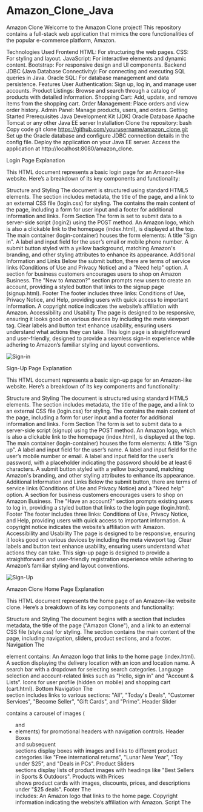 # Amazon_Clone_Java
Amazon Clone
Welcome to the Amazon Clone project! This repository contains a full-stack web application that mimics the core functionalities of the popular e-commerce platform, Amazon.

Technologies Used
Frontend
HTML: For structuring the web pages.
CSS: For styling and layout.
JavaScript: For interactive elements and dynamic content.
Bootstrap: For responsive design and UI components.
Backend
JDBC (Java Database Connectivity): For connecting and executing SQL queries in Java.
Oracle SQL: For database management and data persistence.
Features
User Authentication: Sign up, log in, and manage user accounts.
Product Listings: Browse and search through a catalog of products with detailed information.
Shopping Cart: Add, update, and remove items from the shopping cart.
Order Management: Place orders and view order history.
Admin Panel: Manage products, users, and orders.
Getting Started
Prerequisites
Java Development Kit (JDK)
Oracle Database
Apache Tomcat or any other Java EE server
Installation
Clone the repository:
bash
Copy code
git clone https://github.com/yourusername/amazon_clone.git
Set up the Oracle database and configure JDBC connection details in the config file.
Deploy the application on your Java EE server.
Access the application at http://localhost:8080/amazon_clone.

Login Page Explanation

This HTML document represents a basic login page for an Amazon-like website. Here’s a breakdown of its key components and functionality:

Structure and Styling
The document is structured using standard HTML5 elements. The <head> section includes metadata, the title of the page, and a link to an external CSS file (login.css) for styling.
The <body> contains the main content of the page, including a form for user input and a footer for additional information and links.
Form Section
The form is set to submit data to a server-side script (login2) using the POST method.
An Amazon logo, which is also a clickable link to the homepage (index.html), is displayed at the top.
The main container (login-container) houses the form elements:
A title "Sign in".
A label and input field for the user’s email or mobile phone number.
A submit button styled with a yellow background, matching Amazon's branding, and other styling attributes to enhance its appearance.
Additional Information and Links
Below the submit button, there are terms of service links (Conditions of Use and Privacy Notice) and a "Need help" option.
A section for business customers encourages users to shop on Amazon Business.
The "New to Amazon?" section prompts new users to create an account, providing a styled button that links to the signup page (signup.html).
Footer
The footer includes three links: Conditions of Use, Privacy Notice, and Help, providing users with quick access to important information.
A copyright notice indicates the website’s affiliation with Amazon.
Accessibility and Usability
The page is designed to be responsive, ensuring it looks good on various devices by including the meta viewport tag.
Clear labels and button text enhance usability, ensuring users understand what actions they can take.
This login page is straightforward and user-friendly, designed to provide a seamless sign-in experience while adhering to Amazon’s familiar styling and layout conventions.

![Sign-in](https://github.com/Avishkar709/Amazon_Clone_Java/assets/165990602/b66c0046-6c14-4f71-b79b-f9b673ed6bb5)

Sign-Up Page Explanation

This HTML document represents a basic sign-up page for an Amazon-like website. Here’s a breakdown of its key components and functionality:

Structure and Styling
The document is structured using standard HTML5 elements. The <head> section includes metadata, the title of the page, and a link to an external CSS file (login.css) for styling.
The <body> contains the main content of the page, including a form for user input and a footer for additional information and links.
Form Section
The form is set to submit data to a server-side script (signup) using the POST method.
An Amazon logo, which is also a clickable link to the homepage (index.html), is displayed at the top.
The main container (login-container) houses the form elements:
A title "Sign up".
A label and input field for the user’s name.
A label and input field for the user’s mobile number or email.
A label and input field for the user’s password, with a placeholder indicating the password should be at least 6 characters.
A submit button styled with a yellow background, matching Amazon's branding, and other styling attributes to enhance its appearance.
Additional Information and Links
Below the submit button, there are terms of service links (Conditions of Use and Privacy Notice) and a "Need help" option.
A section for business customers encourages users to shop on Amazon Business.
The "Have an account?" section prompts existing users to log in, providing a styled button that links to the login page (login.html).
Footer
The footer includes three links: Conditions of Use, Privacy Notice, and Help, providing users with quick access to important information.
A copyright notice indicates the website’s affiliation with Amazon.
Accessibility and Usability
The page is designed to be responsive, ensuring it looks good on various devices by including the meta viewport tag.
Clear labels and button text enhance usability, ensuring users understand what actions they can take.
This sign-up page is designed to provide a straightforward and user-friendly registration experience while adhering to Amazon’s familiar styling and layout conventions.

![Sign-Up](https://github.com/Avishkar709/Amazon_Clone_Java/assets/165990602/74a8aa80-fb8d-410c-8046-20016e948648)

Amazon Clone Home Page Explanation

This HTML document represents the home page of an Amazon-like website clone. Here’s a breakdown of its key components and functionality:

Structure and Styling
The document begins with a <head> section that includes metadata, the title of the page ("Amazon Clone"), and a link to an external CSS file (style.css) for styling.
The <body> section contains the main content of the page, including navigation, sliders, product sections, and a footer.
Navigation
The <nav> element contains:
An Amazon logo that links to the home page (index.html).
A section displaying the delivery location with an icon and location name.
A search bar with a dropdown for selecting search categories.
Language selection and account-related links such as "Hello, sign in" and "Account & Lists".
Icons for user profile (hidden on mobile) and shopping cart (cart.html).
Bottom Navigation
The <div class="nav-bottom"> section includes links to various sections:
"All", "Today's Deals", "Customer Services", "Become Seller", "Gift Cards", and "Prime".
Header Slider
<div class="header-slider"> contains a carousel of images (<ul> and <li> elements) for promotional headers with navigation controls.
Header Boxes
<div class="header-box box-row"> and subsequent <div class="box-row"> sections display boxes with images and links to different product categories like "Free international returns", "Lunar New Year", "Toy under $25", and "Deals in PCs".
Product Sliders
<div class="products-slider"> sections display lists of product images with headings like "Best Sellers in Sports & Outdoors".
Products with Prices
<div class="products-slider-with-price"> shows product cards with images, discounts, prices, and descriptions under "$25 deals".
Footer
The <footer> includes:
An Amazon logo that links to the home page.
Copyright information indicating the website’s affiliation with Amazon.
Script
The <script> tag includes a reference to an external JavaScript file (script.js) for additional functionality.
Accessibility and Usability
The page is designed to be responsive (meta viewport tag included) and provides clear navigation and categorized product displays to enhance user experience.
This home page replicates the layout and functionality of Amazon's main page, providing a familiar browsing experience for users.

![Home-1](https://github.com/Avishkar709/Amazon_Clone_Java/assets/165990602/5b3eaf76-5de6-4d53-a29d-c8087b3d3c28)


